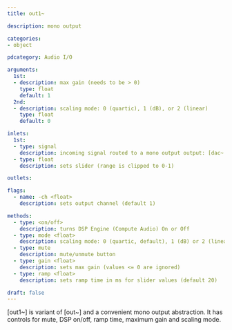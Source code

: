 ```yaml
---
title: out1~

description: mono output

categories:
- object

pdcategory: Audio I/O

arguments:
  1st:
  - description: max gain (needs to be > 0)
    type: float
    default: 1
  2nd:
  - description: scaling mode: 0 (quartic), 1 (dB), or 2 (linear)
    type: float
    default: 0

inlets:
  1st:
  - type: signal
    description: incoming signal routed to a mono output output: [dac~ 1]
  - type: float
    description: sets slider (range is clipped to 0-1)

outlets:

flags:
  - name: -ch <float>
    description: sets output channel (default 1)

methods:
  - type: <on/off>
    description: turns DSP Engine (Compute Audio) On or Off
  - type: mode <float>
    description: scaling mode: 0 (quartic, default), 1 (dB) or 2 (linear)
  - type: mute
    description: mute/unmute button
  - type: gain <float>
    description: sets max gain (values <= 0 are ignored)
  - type: ramp <float>
    description: sets ramp time in ms for slider values (default 20)

draft: false
---
```


[out1~] is variant of [out~] and a convenient mono output abstraction. It has controls for mute, DSP on/off, ramp time, maximum gain and scaling mode.
